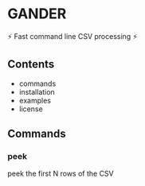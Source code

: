 # GANDER
:zap: Fast command line CSV processing :zap:

## Contents
* commands
* installation
* examples
* license

## Commands
### peek
peek the first N rows of the CSV
